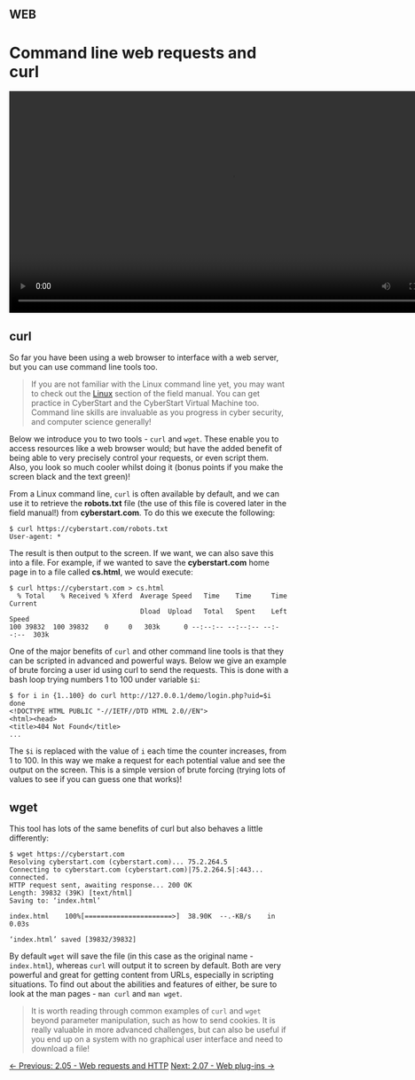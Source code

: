 ## WEB

# Command line web requests and curl

<div align="center">
 <video src="https://github.com/alphyos/CyberStart-2023/assets/116646389/31737044-d496-45e0-8060-efae8cd66de7" width="800" />
</div>

## curl

So far you have been using a web browser to interface with a web server, but you can use command line tools too.

> If you are not familiar with the Linux command line yet, you may want to check out the [Linux](https://play.cyberstart.com/field-manual/8fb56ae0-d7eb-11eb-b9ec-0242ac140009)
> section of the field manual. You can get practice in CyberStart and the
> CyberStart Virtual Machine too. Command line skills are invaluable as
> you progress in cyber security, and computer science generally!

Below we introduce you to two tools - `curl` and `wget`.
 These enable you to access resources like a web browser would; but have
 the added benefit of being able to very precisely control your
requests, or even script them. Also, you look so much cooler whilst
doing it (bonus points if you make the screen black and the text green)!

From a Linux command line, `curl` is often available by default, and we can use it to retrieve the **robots.txt** file (the use of this file is covered later in the field manual!) from **cyberstart.com**. To do this we execute the following:

```console
$ curl https://cyberstart.com/robots.txt
User-agent: *
```

The result is then output to the screen. If we want, we can also save this into a file. For example, if we wanted to save the **cyberstart.com** home page in to a file called **cs.html**, we would execute:

```console
$ curl https://cyberstart.com > cs.html
  % Total    % Received % Xferd  Average Speed   Time    Time     Time  Current
                                 Dload  Upload   Total   Spent    Left  Speed
100 39832  100 39832    0     0   303k      0 --:--:-- --:--:-- --:--:--  303k
```

One of the major benefits of `curl` and other command line
 tools is that they can be scripted in advanced and powerful ways. Below
 we give an example of brute forcing a user id using curl to send the
requests. This is done with a bash loop trying numbers 1 to 100 under
variable `$i`:

```console
$ for i in {1..100} do curl http://127.0.0.1/demo/login.php?uid=$i done
<!DOCTYPE HTML PUBLIC "-//IETF//DTD HTML 2.0//EN">
<html><head>
<title>404 Not Found</title>
...
```

The `$i` is replaced with the value of `i` each
 time the counter increases, from 1 to 100. In this way we make a
request for each potential value and see the output on the screen. This
is a simple version of brute forcing (trying lots of values to see if
you can guess one that works)!

## wget

This tool has lots of the same benefits of curl but also behaves a little differently:

```console
$ wget https://cyberstart.com
Resolving cyberstart.com (cyberstart.com)... 75.2.264.5
Connecting to cyberstart.com (cyberstart.com)|75.2.264.5|:443... connected.
HTTP request sent, awaiting response... 200 OK
Length: 39832 (39K) [text/html]
Saving to: ‘index.html’

index.html    100%[======================>]  38.90K  --.-KB/s    in 0.03s  

‘index.html’ saved [39832/39832]
```

By default `wget` will save the file (in this case as the original name - `index.html`), whereas `curl`
 will output it to screen by default. Both are very powerful and great
for getting content from URLs, especially in scripting situations. To
find out about the abilities and features of either, be sure to look at
the man pages - `man curl` and `man wget`.

> It is worth reading through common examples of `curl` and `wget`
> beyond parameter manipulation, such as how to send cookies. It is
> really valuable in more advanced challenges, but can also be useful if
> you end up on a system with no graphical user interface and need to
> download a file!

[← Previous: 2.05 - Web requests and HTTP](https://play.cyberstart.com/field-manual/8f9cbd06-d7eb-11eb-93d2-0242ac140009)
[Next: 2.07 - Web plug-ins →](https://play.cyberstart.com/field-manual/8f9db4a4-d7eb-11eb-8b9d-0242ac140009)
